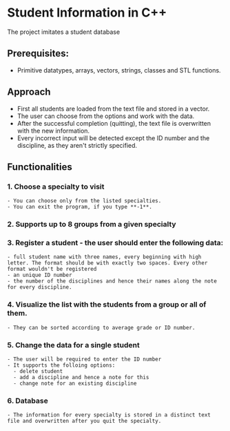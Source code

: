 # Student Information in C++
The project imitates a student database

## Prerequisites:
  - Primitive datatypes, arrays, vectors, strings, classes and STL functions.

## Approach
  - First all students are loaded from the text file and stored in a vector.
  - The user can choose from the options and work with the data.
  - After the successful completion (quitting), the text file is overwritten with the new information.
  - Every incorrect input will be detected except the ID number and the discipline, as they aren't strictly specified.

## Functionalities

### 1. **Choose a specialty to visit**
    - You can choose only from the listed specialties.
    - You can exit the program, if you type **-1**.
  
### 2. **Supports up to 8 groups from a given specialty**

### 3. **Register a student** - the user should enter the following data: 
    - full student name with three names, every beginning with high letter. The format should be with exactly two spaces. Every other format wouldn't be registered
    - an unique ID number
    - the number of the disciplines and hence their names along the note for every discipline.

### 4. **Visualize the list with the students** from a group or all of them.
    - They can be sorted according to average grade or ID number.

### 5. **Change the data for a single student**
    - The user will be required to enter the ID number
    - It supports the folloing options:
      - delete student
      - add a discipline and hence a note for this
      - change note for an existing discipline

### 6. **Database**
    - The information for every specialty is stored in a distinct text file and overwritten after you quit the specialty.
